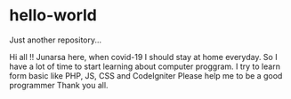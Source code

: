 # hello-world
Just another repository...

Hi all !!
Junarsa here, when covid-19 I should stay at home everyday.
So I have a lot of time to start learning about computer proggram.
I try to learn form basic like PHP, JS, CSS and CodeIgniter
Please help me to be a good programmer
Thank you all.
